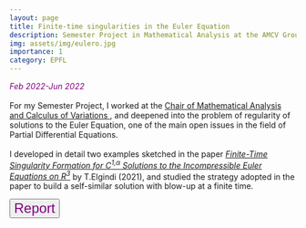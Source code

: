 ```yaml
---
layout: page
title: Finite-time singularities in the Euler Equation
description: Semester Project in Mathematical Analysis at the AMCV Group @ EPFL
img: assets/img/eulero.jpg
importance: 1
category: EPFL
---
```

<em style="color:purple"> Feb 2022-Jun 2022 </em>
<br>
<br>
For my Semester Project, I worked at the <a href='https://www.epfl.ch/labs/amcv/'> Chair of Mathematical Analysis and Calculus of Variations </a>, and deepened into the problem of regularity of solutions to the Euler Equation, one of the main open issues in the field of Partial Differential Equations.
<br>
<br>
I developed in detail two examples sketched in the paper <a href='https://arxiv.org/abs/1904.04795'><em> Finite-Time Singularity Formation for C<sup>1,α</sup> Solutions to the Incompressible Euler Equations on R<sup>3</sup></em></a> by T.Elgindi (2021), and studied the strategy adopted in the paper to build a self-similar solution with blow-up at a finite time.

<a href="/assets/pdf/report_sp.pdf"><button style="font-size:24px;color:purple">Report <i class="fa fa-file-pdf"></i></button></a>